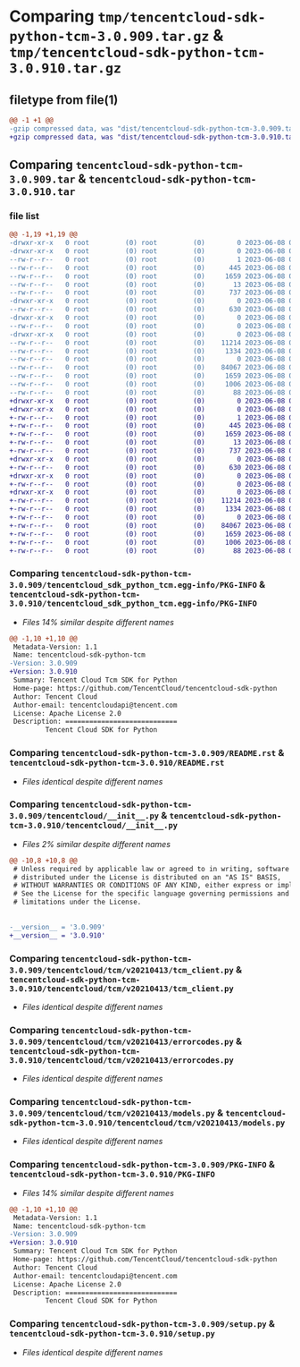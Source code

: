 # Comparing `tmp/tencentcloud-sdk-python-tcm-3.0.909.tar.gz` & `tmp/tencentcloud-sdk-python-tcm-3.0.910.tar.gz`

## filetype from file(1)

```diff
@@ -1 +1 @@
-gzip compressed data, was "dist/tencentcloud-sdk-python-tcm-3.0.909.tar", last modified: Thu Jun  8 00:34:06 2023, max compression
+gzip compressed data, was "dist/tencentcloud-sdk-python-tcm-3.0.910.tar", last modified: Thu Jun  8 09:21:21 2023, max compression
```

## Comparing `tencentcloud-sdk-python-tcm-3.0.909.tar` & `tencentcloud-sdk-python-tcm-3.0.910.tar`

### file list

```diff
@@ -1,19 +1,19 @@
-drwxr-xr-x   0 root         (0) root         (0)        0 2023-06-08 00:34:06.000000 tencentcloud-sdk-python-tcm-3.0.909/
-drwxr-xr-x   0 root         (0) root         (0)        0 2023-06-08 00:34:06.000000 tencentcloud-sdk-python-tcm-3.0.909/tencentcloud_sdk_python_tcm.egg-info/
--rw-r--r--   0 root         (0) root         (0)        1 2023-06-08 00:34:06.000000 tencentcloud-sdk-python-tcm-3.0.909/tencentcloud_sdk_python_tcm.egg-info/dependency_links.txt
--rw-r--r--   0 root         (0) root         (0)      445 2023-06-08 00:34:06.000000 tencentcloud-sdk-python-tcm-3.0.909/tencentcloud_sdk_python_tcm.egg-info/SOURCES.txt
--rw-r--r--   0 root         (0) root         (0)     1659 2023-06-08 00:34:05.000000 tencentcloud-sdk-python-tcm-3.0.909/tencentcloud_sdk_python_tcm.egg-info/PKG-INFO
--rw-r--r--   0 root         (0) root         (0)       13 2023-06-08 00:34:06.000000 tencentcloud-sdk-python-tcm-3.0.909/tencentcloud_sdk_python_tcm.egg-info/top_level.txt
--rw-r--r--   0 root         (0) root         (0)      737 2023-06-08 00:34:05.000000 tencentcloud-sdk-python-tcm-3.0.909/README.rst
-drwxr-xr-x   0 root         (0) root         (0)        0 2023-06-08 00:34:06.000000 tencentcloud-sdk-python-tcm-3.0.909/tencentcloud/
--rw-r--r--   0 root         (0) root         (0)      630 2023-06-08 00:34:05.000000 tencentcloud-sdk-python-tcm-3.0.909/tencentcloud/__init__.py
-drwxr-xr-x   0 root         (0) root         (0)        0 2023-06-08 00:34:06.000000 tencentcloud-sdk-python-tcm-3.0.909/tencentcloud/tcm/
--rw-r--r--   0 root         (0) root         (0)        0 2023-06-08 00:34:05.000000 tencentcloud-sdk-python-tcm-3.0.909/tencentcloud/tcm/__init__.py
-drwxr-xr-x   0 root         (0) root         (0)        0 2023-06-08 00:34:06.000000 tencentcloud-sdk-python-tcm-3.0.909/tencentcloud/tcm/v20210413/
--rw-r--r--   0 root         (0) root         (0)    11214 2023-06-08 00:34:05.000000 tencentcloud-sdk-python-tcm-3.0.909/tencentcloud/tcm/v20210413/tcm_client.py
--rw-r--r--   0 root         (0) root         (0)     1334 2023-06-08 00:34:05.000000 tencentcloud-sdk-python-tcm-3.0.909/tencentcloud/tcm/v20210413/errorcodes.py
--rw-r--r--   0 root         (0) root         (0)        0 2023-06-08 00:34:05.000000 tencentcloud-sdk-python-tcm-3.0.909/tencentcloud/tcm/v20210413/__init__.py
--rw-r--r--   0 root         (0) root         (0)    84067 2023-06-08 00:34:05.000000 tencentcloud-sdk-python-tcm-3.0.909/tencentcloud/tcm/v20210413/models.py
--rw-r--r--   0 root         (0) root         (0)     1659 2023-06-08 00:34:06.000000 tencentcloud-sdk-python-tcm-3.0.909/PKG-INFO
--rw-r--r--   0 root         (0) root         (0)     1006 2023-06-08 00:34:05.000000 tencentcloud-sdk-python-tcm-3.0.909/setup.py
--rw-r--r--   0 root         (0) root         (0)       88 2023-06-08 00:34:06.000000 tencentcloud-sdk-python-tcm-3.0.909/setup.cfg
+drwxr-xr-x   0 root         (0) root         (0)        0 2023-06-08 09:21:21.000000 tencentcloud-sdk-python-tcm-3.0.910/
+drwxr-xr-x   0 root         (0) root         (0)        0 2023-06-08 09:21:21.000000 tencentcloud-sdk-python-tcm-3.0.910/tencentcloud_sdk_python_tcm.egg-info/
+-rw-r--r--   0 root         (0) root         (0)        1 2023-06-08 09:21:21.000000 tencentcloud-sdk-python-tcm-3.0.910/tencentcloud_sdk_python_tcm.egg-info/dependency_links.txt
+-rw-r--r--   0 root         (0) root         (0)      445 2023-06-08 09:21:21.000000 tencentcloud-sdk-python-tcm-3.0.910/tencentcloud_sdk_python_tcm.egg-info/SOURCES.txt
+-rw-r--r--   0 root         (0) root         (0)     1659 2023-06-08 09:21:21.000000 tencentcloud-sdk-python-tcm-3.0.910/tencentcloud_sdk_python_tcm.egg-info/PKG-INFO
+-rw-r--r--   0 root         (0) root         (0)       13 2023-06-08 09:21:21.000000 tencentcloud-sdk-python-tcm-3.0.910/tencentcloud_sdk_python_tcm.egg-info/top_level.txt
+-rw-r--r--   0 root         (0) root         (0)      737 2023-06-08 09:21:21.000000 tencentcloud-sdk-python-tcm-3.0.910/README.rst
+drwxr-xr-x   0 root         (0) root         (0)        0 2023-06-08 09:21:21.000000 tencentcloud-sdk-python-tcm-3.0.910/tencentcloud/
+-rw-r--r--   0 root         (0) root         (0)      630 2023-06-08 09:21:21.000000 tencentcloud-sdk-python-tcm-3.0.910/tencentcloud/__init__.py
+drwxr-xr-x   0 root         (0) root         (0)        0 2023-06-08 09:21:21.000000 tencentcloud-sdk-python-tcm-3.0.910/tencentcloud/tcm/
+-rw-r--r--   0 root         (0) root         (0)        0 2023-06-08 09:21:21.000000 tencentcloud-sdk-python-tcm-3.0.910/tencentcloud/tcm/__init__.py
+drwxr-xr-x   0 root         (0) root         (0)        0 2023-06-08 09:21:21.000000 tencentcloud-sdk-python-tcm-3.0.910/tencentcloud/tcm/v20210413/
+-rw-r--r--   0 root         (0) root         (0)    11214 2023-06-08 09:21:21.000000 tencentcloud-sdk-python-tcm-3.0.910/tencentcloud/tcm/v20210413/tcm_client.py
+-rw-r--r--   0 root         (0) root         (0)     1334 2023-06-08 09:21:21.000000 tencentcloud-sdk-python-tcm-3.0.910/tencentcloud/tcm/v20210413/errorcodes.py
+-rw-r--r--   0 root         (0) root         (0)        0 2023-06-08 09:21:21.000000 tencentcloud-sdk-python-tcm-3.0.910/tencentcloud/tcm/v20210413/__init__.py
+-rw-r--r--   0 root         (0) root         (0)    84067 2023-06-08 09:21:21.000000 tencentcloud-sdk-python-tcm-3.0.910/tencentcloud/tcm/v20210413/models.py
+-rw-r--r--   0 root         (0) root         (0)     1659 2023-06-08 09:21:21.000000 tencentcloud-sdk-python-tcm-3.0.910/PKG-INFO
+-rw-r--r--   0 root         (0) root         (0)     1006 2023-06-08 09:21:21.000000 tencentcloud-sdk-python-tcm-3.0.910/setup.py
+-rw-r--r--   0 root         (0) root         (0)       88 2023-06-08 09:21:21.000000 tencentcloud-sdk-python-tcm-3.0.910/setup.cfg
```

### Comparing `tencentcloud-sdk-python-tcm-3.0.909/tencentcloud_sdk_python_tcm.egg-info/PKG-INFO` & `tencentcloud-sdk-python-tcm-3.0.910/tencentcloud_sdk_python_tcm.egg-info/PKG-INFO`

 * *Files 14% similar despite different names*

```diff
@@ -1,10 +1,10 @@
 Metadata-Version: 1.1
 Name: tencentcloud-sdk-python-tcm
-Version: 3.0.909
+Version: 3.0.910
 Summary: Tencent Cloud Tcm SDK for Python
 Home-page: https://github.com/TencentCloud/tencentcloud-sdk-python
 Author: Tencent Cloud
 Author-email: tencentcloudapi@tencent.com
 License: Apache License 2.0
 Description: ============================
         Tencent Cloud SDK for Python
```

### Comparing `tencentcloud-sdk-python-tcm-3.0.909/README.rst` & `tencentcloud-sdk-python-tcm-3.0.910/README.rst`

 * *Files identical despite different names*

### Comparing `tencentcloud-sdk-python-tcm-3.0.909/tencentcloud/__init__.py` & `tencentcloud-sdk-python-tcm-3.0.910/tencentcloud/__init__.py`

 * *Files 2% similar despite different names*

```diff
@@ -10,8 +10,8 @@
 # Unless required by applicable law or agreed to in writing, software
 # distributed under the License is distributed on an "AS IS" BASIS,
 # WITHOUT WARRANTIES OR CONDITIONS OF ANY KIND, either express or implied.
 # See the License for the specific language governing permissions and
 # limitations under the License.
 
 
-__version__ = '3.0.909'
+__version__ = '3.0.910'
```

### Comparing `tencentcloud-sdk-python-tcm-3.0.909/tencentcloud/tcm/v20210413/tcm_client.py` & `tencentcloud-sdk-python-tcm-3.0.910/tencentcloud/tcm/v20210413/tcm_client.py`

 * *Files identical despite different names*

### Comparing `tencentcloud-sdk-python-tcm-3.0.909/tencentcloud/tcm/v20210413/errorcodes.py` & `tencentcloud-sdk-python-tcm-3.0.910/tencentcloud/tcm/v20210413/errorcodes.py`

 * *Files identical despite different names*

### Comparing `tencentcloud-sdk-python-tcm-3.0.909/tencentcloud/tcm/v20210413/models.py` & `tencentcloud-sdk-python-tcm-3.0.910/tencentcloud/tcm/v20210413/models.py`

 * *Files identical despite different names*

### Comparing `tencentcloud-sdk-python-tcm-3.0.909/PKG-INFO` & `tencentcloud-sdk-python-tcm-3.0.910/PKG-INFO`

 * *Files 14% similar despite different names*

```diff
@@ -1,10 +1,10 @@
 Metadata-Version: 1.1
 Name: tencentcloud-sdk-python-tcm
-Version: 3.0.909
+Version: 3.0.910
 Summary: Tencent Cloud Tcm SDK for Python
 Home-page: https://github.com/TencentCloud/tencentcloud-sdk-python
 Author: Tencent Cloud
 Author-email: tencentcloudapi@tencent.com
 License: Apache License 2.0
 Description: ============================
         Tencent Cloud SDK for Python
```

### Comparing `tencentcloud-sdk-python-tcm-3.0.909/setup.py` & `tencentcloud-sdk-python-tcm-3.0.910/setup.py`

 * *Files identical despite different names*


